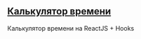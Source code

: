 ## [Калькулятор времени](https://peregonb.github.io/React-TimeCalculator/)

Калькулятор времени на ReactJS + Hooks